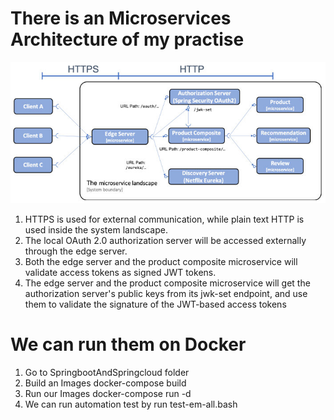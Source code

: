 # There is an Microservices Architecture of my practise
![](MICROSERVICES_WITH_SPRING_BOOT_AND_SPRING_CLOUD.jpg)

1. HTTPS is used for external communication, while plain text HTTP is used inside the system landscape.
2. The local OAuth 2.0 authorization server will be accessed externally through the edge server.
3. Both the edge server and the product composite microservice will validate access tokens as signed JWT tokens.
4. The edge server and the product composite microservice will get the authorization server's public keys from its jwk-set endpoint, and use them to validate the signature of the JWT-based access tokens

# We can run them on Docker
1. Go to SpringbootAndSpringcloud folder
2. Build an Images
docker-compose build
3. Run our Images
docker-compose run -d
4. We can run automation test by run  test-em-all.bash
